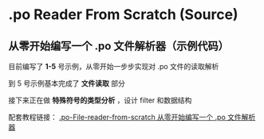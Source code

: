 # .po Reader From Scratch (Source)
## 从零开始编写一个 .po 文件解析器（示例代码）

目前编写了 **1-5** 号示例，从零开始一步步实现对 .po 文件的读取解析

到 5 号示例基本完成了 **文件读取** 部分

接下来正在做 **特殊符号的类型分析** ，设计 filter 和数据结构

配套教程链接： [.po-File-reader-from-scratch 从零开始编写一个 .po 文件解析器](https://github.com/huang825172/.po-File-reader-from-scratch)
